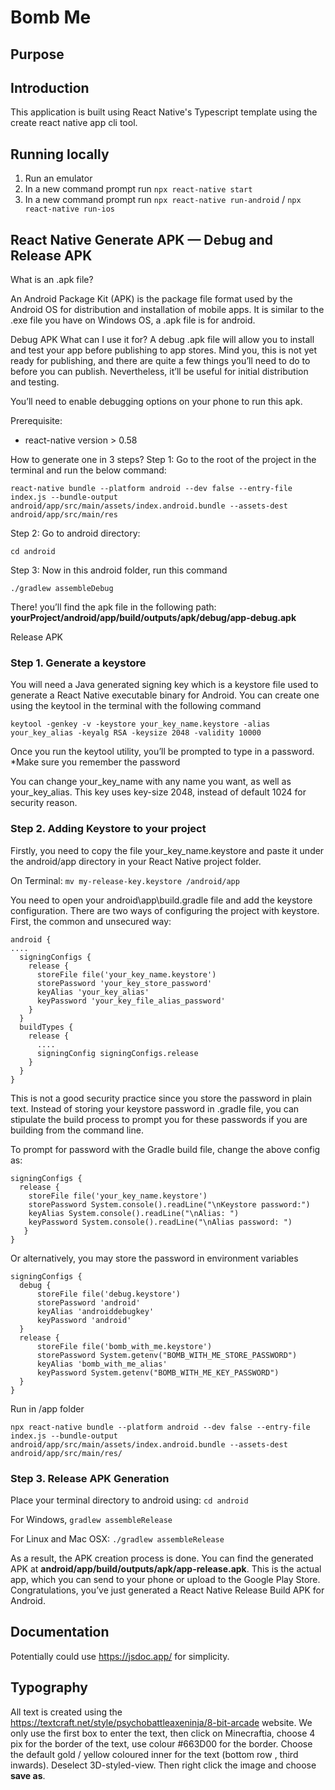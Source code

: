 # Bomb Me

## Purpose

## Introduction

This application is built using React Native's Typescript template using the create react native app cli tool.

## Running locally

1. Run an emulator
2. In a new command prompt run `npx react-native start`
3. In a new command prompt run `npx react-native run-android` / `npx react-native run-ios`

## React Native Generate APK — Debug and Release APK

What is an .apk file?

An Android Package Kit (APK) is the package file format used by the Android OS for distribution and installation of mobile apps. It is similar to the .exe file you have on Windows OS, a .apk file is for android.

Debug APK
What can I use it for?
A debug .apk file will allow you to install and test your app before publishing to app stores. Mind you, this is not yet ready for publishing, and there are quite a few things you’ll need to do to before you can publish. Nevertheless, it’ll be useful for initial distribution and testing.

You’ll need to enable debugging options on your phone to run this apk.

Prerequisite:
- react-native version > 0.58

How to generate one in 3 steps?
Step 1: Go to the root of the project in the terminal and run the below command:

```
react-native bundle --platform android --dev false --entry-file index.js --bundle-output android/app/src/main/assets/index.android.bundle --assets-dest android/app/src/main/res
```

Step 2: Go to android directory:

`cd android`

Step 3: Now in this android folder, run this command

`./gradlew assembleDebug`

There! you’ll find the apk file in the following path:
__yourProject/android/app/build/outputs/apk/debug/app-debug.apk__

Release APK

### Step 1. Generate a keystore

You will need a Java generated signing key which is a keystore file used to generate a React Native executable binary for Android. You can create one using the keytool in the terminal with the following command

```
keytool -genkey -v -keystore your_key_name.keystore -alias your_key_alias -keyalg RSA -keysize 2048 -validity 10000
```

Once you run the keytool utility, you’ll be prompted to type in a password. *Make sure you remember the password

You can change your_key_name with any name you want, as well as your_key_alias. This key uses key-size 2048, instead of default 1024 for security reason.

### Step 2. Adding Keystore to your project

Firstly, you need to copy the file your_key_name.keystore and paste it under the android/app directory in your React Native project folder.

On Terminal: `mv my-release-key.keystore /android/app`

You need to open your android\app\build.gradle file and add the keystore configuration. There are two ways of configuring the project with keystore. First, the common and unsecured way:


```
android {
....
  signingConfigs {
    release {
      storeFile file('your_key_name.keystore')
      storePassword 'your_key_store_password'
      keyAlias 'your_key_alias'
      keyPassword 'your_key_file_alias_password'
    }
  }
  buildTypes {
    release {
      ....
      signingConfig signingConfigs.release
    }
  }
}
```

This is not a good security practice since you store the password in plain text. Instead of storing your keystore password in .gradle file, you can stipulate the build process to prompt you for these passwords if you are building from the command line.

To prompt for password with the Gradle build file, change the above config as:

```
signingConfigs {
  release {
    storeFile file('your_key_name.keystore')
    storePassword System.console().readLine("\nKeystore password:")
    keyAlias System.console().readLine("\nAlias: ")
    keyPassword System.console().readLine("\nAlias password: ")
   }
}
```

Or alternatively, you may store the password in environment variables

```
signingConfigs {
  debug {
      storeFile file('debug.keystore')
      storePassword 'android'
      keyAlias 'androiddebugkey'
      keyPassword 'android'
  }
  release {
      storeFile file('bomb_with_me.keystore')
      storePassword System.getenv("BOMB_WITH_ME_STORE_PASSWORD")
      keyAlias 'bomb_with_me_alias'
      keyPassword System.getenv("BOMB_WITH_ME_KEY_PASSWORD")
  }
}
```

Run in /app folder

```
npx react-native bundle --platform android --dev false --entry-file index.js --bundle-output android/app/src/main/assets/index.android.bundle --assets-dest android/app/src/main/res/
```


### Step 3. Release APK Generation

Place your terminal directory to android using:
`cd android`

For Windows,
`gradlew assembleRelease`

For Linux and Mac OSX:
`./gradlew assembleRelease`

As a result, the APK creation process is done. You can find the generated APK at __android/app/build/outputs/apk/app-release.apk__. This is the actual app, which you can send to your phone or upload to the Google Play Store. Congratulations, you’ve just generated a React Native Release Build APK for Android.

## Documentation

Potentially could use https://jsdoc.app/ for simplicity.

## Typography

All text is created using the https://textcraft.net/style/psychobattleaxeninja/8-bit-arcade website. We only use the first box to enter the text, then click on Minecraftia, choose 4 pix for the border of the text, use colour #663D00 for the border. Choose the default gold / yellow coloured inner for the text (bottom row , third inwards). Deselect 3D-styled-view. Then right click the image and choose __save as__.